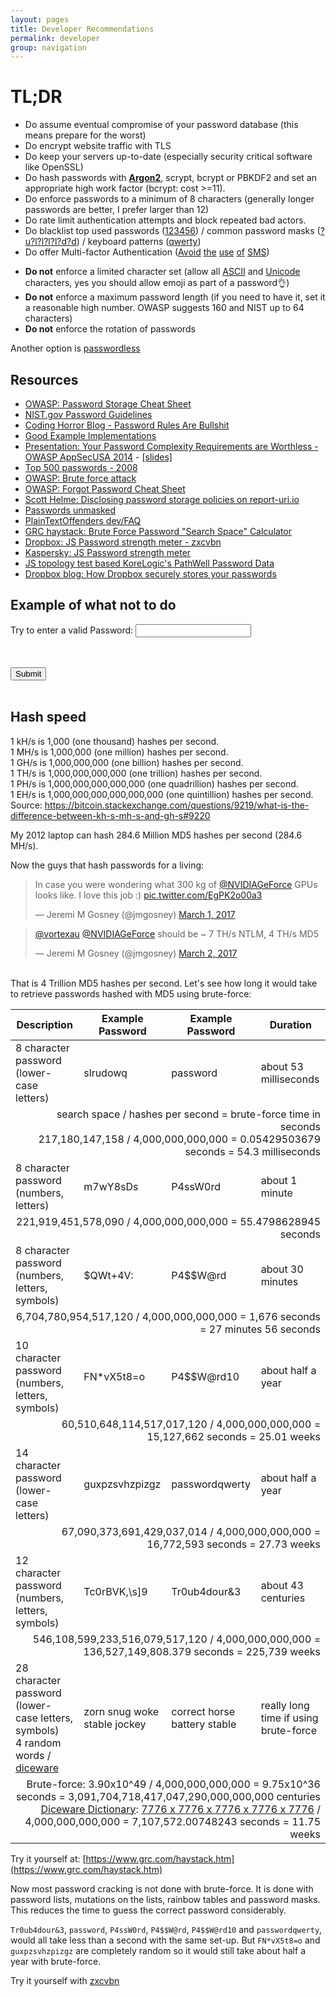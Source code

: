 ```yaml
---
layout: pages
title: Developer Recommendations
permalink: developer
group: navigation
---
```


# TL;DR
* Do assume eventual compromise of your password database (this means prepare for the worst)
* Do encrypt website traffic with TLS
* Do keep your servers up-to-date (especially security critical software like OpenSSL)
* Do hash passwords with **[Argon2](https://en.wikipedia.org/wiki/Argon2)**, scrypt, bcrypt or PBKDF2 and set an appropriate high work factor (bcrypt: cost >=11).
* Do enforce passwords to a minimum of 8 characters (generally longer passwords are better, I prefer larger than 12)
* Do rate limit authentication attempts and block repeated bad actors.
* Do blacklist top used passwords ([123456](http://www.whatsmypass.com/the-top-500-worst-passwords-of-all-time)) / common password masks ([?u?l?l?l?l?d?d](https://blog.netspi.com/netspis-top-password-masks-for-2015/)) / keyboard patterns ([qwerty](https://digi.ninja/projects/passpat.php))
* Do offer Multi-factor Authentication ([Avoid](https://www.schneier.com/blog/archives/2012/02/the_failure_of_2.html) [the](http://www.zdnet.com/article/sms-tokens-are-vulnerable-to-interception-experts-warn/) [use](https://krebsonsecurity.com/2016/09/the-limits-of-sms-for-2-factor-authentication/) [of](https://pages.nist.gov/800-63-3/sp800-63b.html#513-out-of-band-devices) [SMS](https://github.com/usnistgov/800-63-3/issues/351))
<!-- * Do block passwords equal to username, email address, URL/domain or name of the website/app. -->
<!-- * Do limit dictionary words and repeated characters (aaaaaaaa) # debatable, should we allow passphrases and password padding? -->
<!-- * Do audit most common password mask on your website and limit those. (only allow one password per topology and increment when needed) # commented due to being impractical for most users for now -->
* **Do not** enforce a limited character set (allow all [ASCII](http://www.asciitable.com) and [Unicode](http://unicode-table.com/en/) characters, yes you should allow emoji as part of a password👌)
* **Do not** enforce a maximum password length (if you need to have it, set it a reasonable high number. OWASP suggests 160 and NIST up to 64 characters)
* **Do not** enforce the rotation of passwords
<!-- * **Do Not** enforce the use of all 4 character classes (upper case, lower case, digits and special characters) -->
<!-- * **Do not** enforce a password change policy  # debatable -->

Another option is [passwordless](https://encrypted.google.com/search?hl=en&q=passwordless)

## Resources
* [OWASP: Password Storage Cheat Sheet](https://www.owasp.org/index.php/Password_Storage_Cheat_Sheet)
* [NIST.gov Password Guidelines](https://pages.nist.gov/800-63-3/sp800-63b.html#sec5)
* [Coding Horror Blog - Password Rules Are Bullshit](https://blog.codinghorror.com/password-rules-are-bullshit/)
* [Good Example Implementations](https://securepasswords.info/)
* [Presentation: Your Password Complexity Requirements are Worthless - OWASP AppSecUSA 2014](https://www.youtube.com/watch?v=zUM7i8fsf0g) - [[slides]](https://www.korelogic.com/Resources/Presentations/bsidesavl_pathwell_2014-06.pdf)
* [Top 500 passwords - 2008](http://www.whatsmypass.com/the-top-500-worst-passwords-of-all-time)
* [OWASP: Brute force attack](https://www.owasp.org/index.php/Brute_force_attack)
* [OWASP: Forgot Password Cheat Sheet](https://www.owasp.org/index.php/Forgot_Password_Cheat_Sheet)
* [Scott Helme: Disclosing password storage policies on report-uri.io](https://scotthelme.co.uk/sites-tell-us-store-password/)
* [Passwords unmasked](http://wpengine.com/unmasked/)
* [PlainTextOffenders dev/FAQ](http://plaintextoffenders.com/faq/devs)
* [GRC haystack: Brute Force Password "Search Space" Calculator](https://www.grc.com/haystack.htm)
* [Dropbox: JS Password strength meter - zxcvbn](https://dl.dropboxusercontent.com/u/209/zxcvbn/test/index.html)
* [Kaspersky: JS Password strength meter](https://password.kaspersky.com)
* [JS topology test based KoreLogic's PathWell Password Data](http://www.genusa.com/test_password.html)
* [Dropbox blog: How Dropbox securely stores your passwords](https://blogs.dropbox.com/tech/2016/09/how-dropbox-securely-stores-your-passwords/)

## Example of what not to do

<style>
    #message{
        color:red;
    }
</style>
<form id="form">
    <div>
        Try to enter a valid Password: <input type="password" id="password" onselectstart="return false" onpaste="return false;" onCopy="return false" onCut="return false" onDrag="return false" onDrop="return false" autocomplete="off">
    </div>
    <br>
<!--     <div>
        Confirm Password: <input type="password" id="confirm-password" onselectstart="return false" onpaste="return false;" onCopy="return false" onCut="return false" onDrag="return false" onDrop="return false" autocomplete="off">
    </div>
    <br> -->
    <div>
        <p id="message"></p>
    </div>
    <br>
    <div>
        <input type="submit">
    </div>
    <br>
</form>
<script>

    document.getElementById('password').addEventListener('keyup', validate);
    // document.getElementById('confirm-password').addEventListener('keyup', validate);
    document.getElementById('form').onsubmit = validate;

    function validate(e) {
        e.preventDefault();

        var passwordEl = document.getElementById('password');
        // var confirmPasswordEl = document.getElementById('confirm-password');
        var password = passwordEl.value;
        // var confirmPassword = confirmPasswordEl.value;

        if (password == '') {
            setMessage("Password must not be empty");
        // } else if (password != confirmPassword) {
        //     setMessage("Passwords must match");
        } else if (countSymbols(password) <= 8 ) {
            setMessage("Password must be longer than 8 characters");
        } else if (countSymbols(password) >= 10) {
            setMessage("Password must be shorter than 10 characters")
        } else if (!/[a-z]/.test(password)) {
            setMessage("Password must contain a lower-case letter");
        } else if (!/\d/.test(password)) {
            setMessage("Password must contain a number");
        } else if (/\d{2,}/.test(password)) {
            setMessage("Password must not contain numbers in sequence, next to each other");
        } else if (!/[A-Z]/.test(password)) {
            setMessage("Password must contain an upper-case letter");
        } else if (/[A-Z]{2,}/.test(password)) {
            setMessage("Password must not contain upper-case letters in sequence");
        } else if (/[\[\]<>''!\\/]/.test(password)) {
            setMessage("Password must not contain these special characters []<>''!\\/");
        } else if (!/[~!@#$%^&*()_+{}|:"<>?`,./;''\[\]\\=\-´œ∑´®†¥¨ˆøπ“‘åß©˙∆˚¬…æΩ≈˜µ≤≥÷√]/.test(password)) {
            setMessage("Password must contain special characters");
        } else if (/\s/.test(password)) {
            setMessage("Password must not contain white-space characters e.g a space");
        } else if (/(\w)(?=\1+)/.test(password)) {
            setMessage("Password must not have consecutive repeated characters. e.g. aa");
        } else {
            setMessage("Congrats! You managed to pass all of the crazy restrictions.", 'green');
        }
    }

    function setMessage(str, colour) {
        if (typeof colour == 'undefined') {
            colour = 'red';
        }
        var messageEl = document.getElementById('message');
        messageEl.innerText = str;
        messageEl.style.color = colour;
    }

    // https://mathiasbynens.be/notes/javascript-unicode
    function countSymbols(string) {
        var regexAstralSymbols = /[\uD800-\uDBFF][\uDC00-\uDFFF]/g;
        return string
            // Replace every surrogate pair with a BMP symbol.
            .replace(regexAstralSymbols, '_')
            // …and *then* get the length.
            .length;
    }

</script>

## Hash speed

<p>
1 kH/s is 1,000 (one thousand) hashes per second. <br>
1 MH/s is 1,000,000 (one million) hashes per second. <br>
1 GH/s is 1,000,000,000 (one billion) hashes per second. <br>
1 TH/s is 1,000,000,000,000 (one trillion) hashes per second. <br>
1 PH/s is 1,000,000,000,000,000 (one quadrillion) hashes per second. <br>
1 EH/s is 1,000,000,000,000,000,000 (one quintillion) hashes per second. <br>
Source: <a href="https://bitcoin.stackexchange.com/questions/9219/what-is-the-difference-between-kh-s-mh-s-and-gh-s#9220">https://bitcoin.stackexchange.com/questions/9219/what-is-the-difference-between-kh-s-mh-s-and-gh-s#9220</a>
</p>

My 2012 laptop can hash 284.6 Million MD5 hashes per second (284.6 MH/s).

Now the guys that hash passwords for a living:

<blockquote class="twitter-tweet" data-lang="en"><p lang="en" dir="ltr">In case you were wondering what 300 kg of <a href="https://twitter.com/NVIDIAGeForce">@NVIDIAGeForce</a> GPUs looks like. I love this job :) <a href="https://t.co/EgPK2o00a3">pic.twitter.com/EgPK2o00a3</a></p>&mdash; Jeremi M Gosney (@jmgosney) <a href="https://twitter.com/jmgosney/status/837050427300511749">March 1, 2017</a></blockquote> <script async src="//platform.twitter.com/widgets.js" charset="utf-8"></script>

<blockquote class="twitter-tweet" data-conversation="none" data-lang="en"><p lang="en" dir="ltr"><a href="https://twitter.com/vortexau">@vortexau</a> <a href="https://twitter.com/NVIDIAGeForce">@NVIDIAGeForce</a> should be ~ 7 TH/s NTLM, 4 TH/s MD5</p>&mdash; Jeremi M Gosney (@jmgosney) <a href="https://twitter.com/jmgosney/status/837137128664543232">March 2, 2017</a></blockquote> <script async src="//platform.twitter.com/widgets.js" charset="utf-8"></script>

<br>
That is 4 Trillion MD5 hashes per second. Let's see how long it would take to retrieve passwords hashed with MD5 using brute-force:
<style type="text/css">
    .ui.table td.align-right {
        text-align: right;
    }
</style>
<table class="ui celled stackable structured table">
    <thead>
        <tr>
            <th>Description</th>
            <th>Example Password</th>
            <th>Example Password</th>
            <th>Duration</th>
        </tr>
    </thead>
    <tbody>
        <tr>
            <td>8 character password (lower-case letters)</td>
            <td>slrudowq</td>
            <td>password</td>
            <td>about 53 milliseconds</td>
        </tr>
        <tr>
            <td colspan="4" class="align-right">search space / hashes per second = brute-force time in seconds<br>217,180,147,158 / 4,000,000,000,000 = 0.05429503679 seconds = 54.3 milliseconds</td>
        </tr>
        <tr>
            <td>8 character password (numbers, letters)</td>
            <td>m7wY8sDs</td>
            <td>P4ssW0rd</td>
            <td>about 1 minute</td>
        </tr>
        <tr>
            <td colspan="4" class="align-right">221,919,451,578,090 / 4,000,000,000,000 = 55.4798628945 seconds</td>
        </tr>
        <tr>
            <td>8 character password (numbers, letters, symbols)</td>
            <td>$QWt+4V:</td>
            <td>P4$$W@rd</td>
            <td>about 30 minutes</td>
        </tr>
        <tr>
            <td colspan="4" class="align-right">6,704,780,954,517,120 / 4,000,000,000,000 = 1,676 seconds = 27 minutes 56 seconds</td>
        </tr>
        <tr>
            <td>10 character password (numbers, letters, symbols)</td>
            <td>FN*vX5t8=o</td>
            <td>P4$$W@rd10</td>
            <td>about half a year</td>
        </tr>
        <tr>
            <td colspan="4" class="align-right">60,510,648,114,517,017,120 / 4,000,000,000,000 = 15,127,662 seconds = 25.01 weeks</td>
        </tr>
        <tr>
            <td>14 character password (lower-case letters)</td>
            <td>guxpzsvhzpizgz</td>
            <td>passwordqwerty</td>
            <td>about half a year</td>
        </tr>
        <tr>
            <td colspan="4" class="align-right">67,090,373,691,429,037,014 / 4,000,000,000,000 = 16,772,593 seconds = 27.73 weeks</td>
        </tr>
        <tr>
            <td>12 character password (numbers, letters, symbols)</td>
            <td>Tc0rBVK,\s]9</td>
            <td>Tr0ub4dour&3</td>
            <td>about 43 centuries</td>
        </tr>
        <tr>
            <td colspan="4" class="align-right">546,108,599,233,516,079,517,120 / 4,000,000,000,000 = 136,527,149,808.379 seconds = 225,739 weeks</td>
        </tr>
        <tr>
            <td>28 character password (lower-case letters, symbols)<br>4 random words / <a href="http://world.std.com/~reinhold/diceware.html">diceware</a></td>
            <td>zorn snug woke stable jockey</td>
            <td>correct horse battery stable</td>
            <td>really long time if using brute-force</td>
        </tr>
        <tr>
            <td colspan="4" class="align-right">Brute-force: 3.90x10^49 / 4,000,000,000,000 = 9.75x10^36 seconds = 3,091,704,718,417,047,290,000,000,000 centuries
            <br><a href="http://world.std.com/~reinhold/dicewarewordlist.pdf">Diceware Dictionary</a>: <a href="http://world.std.com/~reinhold/dicewarefaq.html#someoneknows">7776 x 7776 x 7776 x 7776 x 7776</a> / 4,000,000,000,000 = 7,107,572.00748243 seconds = 11.75 weeks</td>
        </tr>
    </tbody>
</table>

Try it yourself at: [https://www.grc.com/haystack.htm](https://www.grc.com/haystack.htm)


Now most password cracking is not done with brute-force. It is done with password lists, mutations on the lists, rainbow tables and password masks. This reduces the time to guess the correct password considerably.

`Tr0ub4dour&3`, `password`, `P4ssW0rd`, `P4$$W@rd`, `P4$$W@rd10` and `passwordqwerty`, would all take less than a second with the same set-up. But `FN*vX5t8=o` and `guxpzsvhzpizgz` are completely random so it would still take about half a year with brute-force.

Try it yourself with [zxcvbn](https://dl.dropboxusercontent.com/u/209/zxcvbn/test/index.html)

<p></p>
